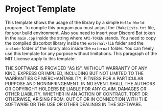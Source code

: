 # Project Template

This template shows the usage of the library by a simple `Hello World` program. To compile this program you must adjust the `CMakeLists.txt` file, for your build environment. Also you need to insert your Discord Bot token in the `main.cpp` inside the string where `API-TOKEN` stands. You need to copy the compiled discorbot library inside the `external/lib` folder and the `include` folder of the library also inside the `external` folder. You can freely use this template for any purpose without limitations. This paragraph of the MIT License apply to this template:

THE SOFTWARE IS PROVIDED "AS IS", WITHOUT WARRANTY OF ANY KIND, EXPRESS OR
IMPLIED, INCLUDING BUT NOT LIMITED TO THE WARRANTIES OF MERCHANTABILITY,
FITNESS FOR A PARTICULAR PURPOSE AND NONINFRINGEMENT. IN NO EVENT SHALL THE
AUTHORS OR COPYRIGHT HOLDERS BE LIABLE FOR ANY CLAIM, DAMAGES OR OTHER
LIABILITY, WHETHER IN AN ACTION OF CONTRACT, TORT OR OTHERWISE, ARISING FROM,
OUT OF OR IN CONNECTION WITH THE SOFTWARE OR THE USE OR OTHER DEALINGS IN THE
SOFTWARE.